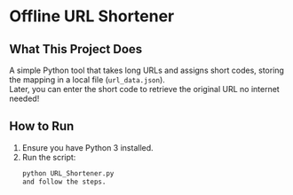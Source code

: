 # Offline URL Shortener

## What This Project Does
A simple Python tool that takes long URLs and assigns short codes, storing the mapping in a local file (`url_data.json`).  
Later, you can enter the short code to retrieve the original URL no internet needed!

## How to Run
1. Ensure you have Python 3 installed.
2. Run the script:
   ```bash
   python URL_Shortener.py 
   and follow the steps.

